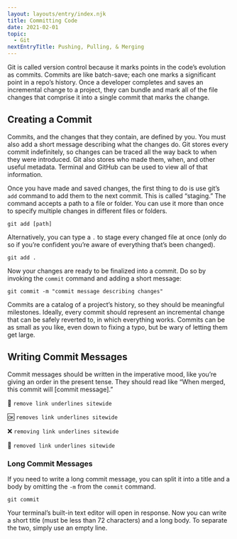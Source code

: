 ```yaml
---
layout: layouts/entry/index.njk
title: Committing Code
date: 2021-02-01
topic:
  - Git
nextEntryTitle: Pushing, Pulling, & Merging
---
```


Git is called version control because it marks points in the code’s evolution as commits. Commits are like batch-save; each one marks a significant point in a repo’s history. Once a developer completes and saves an incremental change to a project, they can bundle and mark all of the file changes that comprise it into a single commit that marks the change.

## Creating a Commit

Commits, and the changes that they contain, are defined by you. You must also add a short message describing what the changes do. Git stores every commit indefinitely, so changes can be traced all the way back to when they were introduced. Git also stores who made them, when, and other useful metadata. Terminal and GitHub can be used to view all of that information.

Once you have made and saved changes, the first thing to do is use git’s `add` command to add them to the next commit. This is called “staging.” The command accepts a path to a file or folder. You can use it more than once to specify multiple changes in different files or folders.

```shell
git add [path]
```

Alternatively, you can type a `.` to stage every changed file at once (only do so if you’re confident you’re aware of everything that’s been changed).

```shell
git add .
```

Now your changes are ready to be finalized into a commit. Do so by invoking the `commit` command and adding a short message:

```shell
git commit -m "commit message describing changes"
```

Commits are a catalog of a project’s history, so they should be meaningful milestones. Ideally, every commit should represent an incremental change that can be safely reverted to, in which everything works. Commits can be as small as you like, even down to fixing a typo, but be wary of letting them get large.

## Writing Commit Messages

Commit messages should be written in the imperative mood, like you’re giving an order in the present tense. They should read like “When merged, this commit will [commit message].”

💯 `remove link underlines sitewide`

🆗 `removes link underlines sitewide`

❌ `removing link underlines sitewide`

🤮 `removed link underlines sitewide`

### Long Commit Messages

If you need to write a long commit message, you can split it into a title and a body by omitting the `-m` from the `commit` command.

```shell
git commit
```

Your terminal’s built-in text editor will open in response. Now you can write a short title (must be less than 72 characters) and a long body. To separate the two, simply use an empty line.
